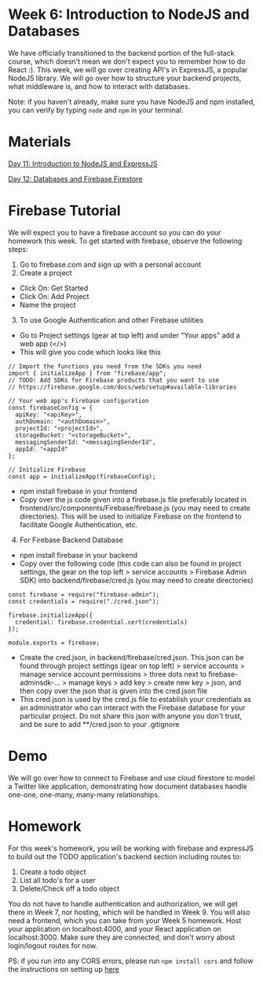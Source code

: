# Week 6: Introduction to NodeJS and Databases

We have officially transitioned to the backend portion of the full-stack course, which doesn't mean we don't expect you to remember how to do React :). This week, we will go over creating API's in ExpressJS, a popular NodeJS library. We will go over how to structure your backend projects, what middleware is, and how to interact with databases.

Note: if you haven't already, make sure you have NodeJS and npm installed, you can verify by typing `node` and `npm` in your terminal.

# Materials

[Day 11: Introduction to NodeJS and ExpressJS](https://docs.google.com/presentation/d/1eIBCgz-AGq6aTB5CPsv29VNvwu3IIFOv/edit#slide=id.p2)

[Day 12: Databases and Firebase Firestore](https://docs.google.com/presentation/d/1wVD_cvyK_I_VAhSrgEEuoO7_R1h6qfff/edit#slide=id.p2)

# Firebase Tutorial

We will expect you to have a firebase account so you can do your homework this week. To get started with firebase, observe the following steps:

1. Go to firebase.com and sign up with a personal account
2. Create a project
* Click On: Get Started
* Click On: Add Project
* Name the project

3. To use Google Authentication and other Firebase utilities
* Go to Project settings (gear at top left) and under "Your apps" add a web app (</>)
* This will give you code which looks like this
  
```
// Import the functions you need from the SDKs you need
import { initializeApp } from "firebase/app";
// TODO: Add SDKs for Firebase products that you want to use
// https://firebase.google.com/docs/web/setup#available-libraries

// Your web app's Firebase configuration
const firebaseConfig = {
  apiKey: "<apiKey>",
  authDomain: "<authDomain>",
  projectId: "<projectId>",
  storageBucket: "<storageBucket>",
  messagingSenderId: "<messagingSenderId",
  appId: "<appId"
};

// Initialize Firebase
const app = initializeApp(firebaseConfig);
```

* npm install firebase in your frontend
* Copy over the js code given into a firebase.js file preferably located in frontend/src/components/Firebase/firebase.js (you may need to create directories). This will be used to initialize Firebase on the frontend to facilitate Google Authentication, etc.

4. For Firebase Backend Database
* npm install firebase in your backend
* Copy over the following code (this code can also be found in project settings, the gear on the top left > service accounts > Firebase Admin SDK) into backend/firebase/cred.js (you may need to create directories)
  
```
const firebase = require("firebase-admin");
const credentials = require("./cred.json");

firebase.initializeApp({
  credential: firebase.credential.cert(credentials)
});

module.exports = firebase;
```
* Create the cred.json, in backend/firebase/cred.json. This json can be found through project settings (gear on top left) > service accounts > manage service account permissions > three dots next to firebase-adminsdk-... > manage keys > add key > create new key > json, and then copy over the json that is given into the cred.json file
* This cred.json is used by the cred.js file to establish your credentials as an administrator who can interact with the Firebase database for your particular project. Do not share this json with anyone you don't trust, and be sure to add \*\*/cred.json to your .gitignore


# Demo

We will go over how to connect to Firebase and use cloud firestore to model a Twitter like application, demonstrating how document databases handle one-one, one-many, many-many relationships.

# Homework

For this week's homework, you will be working with firebase and expressJS to build out the TODO application's backend section including routes to:

1. Create a todo object
2. List all todo's for a user
3. Delete/Check off a todo object

You do not have to handle authentication and authorization, we will get there in Week 7, nor hosting, which will be handled in Week 9. You will also need a frontend, which you can take from your Week 5 homework. Host your application on localhost:4000, and your React application on localhost:3000. Make sure they are connected, and don't worry about login/logout routes for now.

PS: if you run into any CORS errors, please run `npm install cors` and follow the instructions on setting up [here](https://www.npmjs.com/package/cors)
